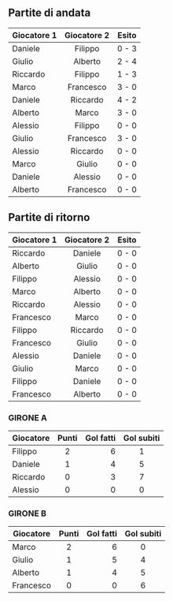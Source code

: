 
## Partite di andata
| Giocatore 1 | Giocatore 2 | Esito
|----------|:-------------:|:------:
| Daniele | Filippo | 0 - 3 |
| Giulio | Alberto | 2 - 4 |
| Riccardo | Filippo | 1 - 3 |
| Marco | Francesco | 3 - 0 |
| Daniele | Riccardo | 4 - 2 |
| Alberto | Marco | 3 - 0 |
| Alessio | Filippo | 0 - 0 |
| Giulio | Francesco | 3 - 0 |
| Alessio | Riccardo | 0 - 0 |
| Marco | Giulio | 0 - 0 |
| Daniele | Alessio | 0 - 0 |
| Alberto | Francesco | 0 - 0 |


## Partite di ritorno
| Giocatore 1 | Giocatore 2 | Esito
|----------|:-------------:|:------:
| Riccardo | Daniele | 0 - 0 |
| Alberto | Giulio | 0 - 0 |
| Filippo | Alessio | 0 - 0 |
| Marco | Alberto | 0 - 0 |
| Riccardo | Alessio | 0 - 0 |
| Francesco | Marco | 0 - 0 |
| Filippo | Riccardo | 0 - 0 |
| Francesco | Giulio | 0 - 0 |
| Alessio | Daniele | 0 - 0 |
| Giulio | Marco | 0 - 0 |
| Filippo | Daniele | 0 - 0 |
| Francesco | Alberto | 0 - 0 |

### GIRONE A

| Giocatore | Punti | Gol fatti | Gol subiti
|----------|:-------------:|------:|:------:|
| Filippo | 2 | 6 | 1 |
| Daniele | 1 | 4 | 5 |
| Riccardo | 0 | 3 | 7 |
| Alessio | 0 | 0 | 0 |

### GIRONE B

| Giocatore | Punti | Gol fatti | Gol subiti
|----------|:-------------:|------:|:------:|
| Marco | 2 | 6 | 0 |
| Giulio | 1 | 5 | 4 |
| Alberto | 1 | 4 | 5 |
| Francesco | 0 | 0 | 6 |
